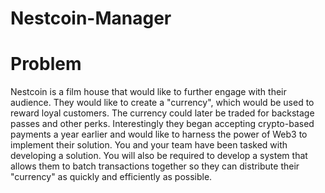 # Nestcoin-Manager

# Problem 
Nestcoin is a film house that would like to further engage with their audience.
They would like to create a "currency", which would be used to reward loyal customers. 
The currency could later be traded for backstage passes and other perks. 
Interestingly they began accepting crypto-based payments a year earlier and would like to harness the power of Web3 to implement their solution.
You and your team have been tasked with developing a solution. 
You will also be required to develop a system that allows them to batch transactions together so they can distribute their "currency" as quickly and efficiently as possible.
